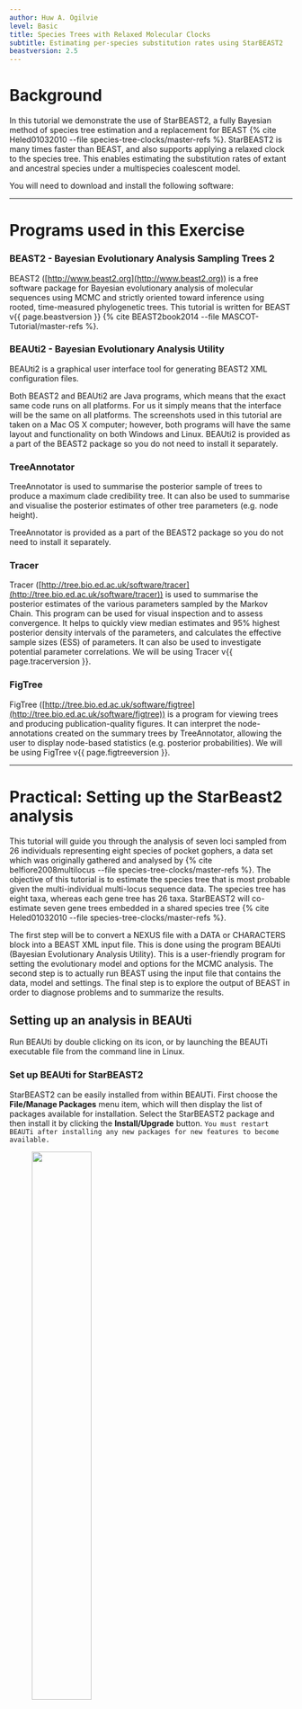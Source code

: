 ```yaml
---
author: Huw A. Ogilvie
level: Basic
title: Species Trees with Relaxed Molecular Clocks
subtitle: Estimating per-species substitution rates using StarBEAST2
beastversion: 2.5
---
```



# Background

In this tutorial we demonstrate the use of StarBEAST2, a fully Bayesian method
of species tree estimation and a replacement for BEAST
 {% cite Heled01032010 --file species-tree-clocks/master-refs %}. StarBEAST2 is many times faster than BEAST,
and also supports applying a relaxed clock to the species tree. This enables
estimating the substitution rates of extant and ancestral species under a
multispecies coalescent model.

You will need to download and install the following software:

----

# Programs used in this Exercise 


### BEAST2 - Bayesian Evolutionary Analysis Sampling Trees 2

BEAST2 ([http://www.beast2.org](http://www.beast2.org)) is a free software package for Bayesian evolutionary analysis of molecular sequences using MCMC and strictly oriented toward inference using rooted, time-measured phylogenetic trees. This tutorial is written for BEAST v{{ page.beastversion }} {% cite BEAST2book2014 --file MASCOT-Tutorial/master-refs %}. 


### BEAUti2 - Bayesian Evolutionary Analysis Utility

BEAUti2 is a graphical user interface tool for generating BEAST2 XML configuration files.

Both BEAST2 and BEAUti2 are Java programs, which means that the exact same code runs on all platforms. For us it simply means that the interface will be the same on all platforms. The screenshots used in this tutorial are taken on a Mac OS X computer; however, both programs will have the same layout and functionality on both Windows and Linux. BEAUti2 is provided as a part of the BEAST2 package so you do not need to install it separately.

### TreeAnnotator

TreeAnnotator is used to summarise the posterior sample of trees to produce a maximum clade credibility tree. It can also be used to summarise and visualise the posterior estimates of other tree parameters (e.g. node height).

TreeAnnotator is provided as a part of the BEAST2 package so you do not need to install it separately.


### Tracer

Tracer ([http://tree.bio.ed.ac.uk/software/tracer](http://tree.bio.ed.ac.uk/software/tracer)) is used to summarise the posterior estimates of the various parameters sampled by the Markov Chain. This program can be used for visual inspection and to assess convergence. It helps to quickly view median estimates and 95% highest posterior density intervals of the parameters, and calculates the effective sample sizes (ESS) of parameters. It can also be used to investigate potential parameter correlations. We will be using Tracer v{{ page.tracerversion }}.


### FigTree

FigTree ([http://tree.bio.ed.ac.uk/software/figtree](http://tree.bio.ed.ac.uk/software/figtree)) is a program for viewing trees and producing publication-quality figures. It can interpret the node-annotations created on the summary trees by TreeAnnotator, allowing the user to display node-based statistics (e.g. posterior probabilities). We will be using FigTree v{{ page.figtreeversion }}.

----

# Practical: Setting up the StarBeast2 analysis


This tutorial will guide you through the analysis of seven loci sampled from 26
individuals representing eight species of pocket gophers, a data set which was
originally gathered and analysed by
 {% cite belfiore2008multilocus --file species-tree-clocks/master-refs %}. The objective of this tutorial is to estimate the
species tree that is most probable given the multi-individual multi-locus
sequence data. The species tree has eight taxa, whereas each gene tree has 26
taxa. StarBEAST2 will co-estimate seven gene trees embedded in a shared species
tree  {% cite Heled01032010 --file species-tree-clocks/master-refs %}.

The first step will be to convert a NEXUS file with a DATA or CHARACTERS block
into a BEAST XML input file. This is done using the program BEAUti (Bayesian
Evolutionary Analysis Utility). This is a user-friendly program for setting the
evolutionary model and options for the MCMC analysis. The second step is to
actually run BEAST using the input file that contains the data, model and
settings. The final step is to explore the output of BEAST in order to diagnose
problems and to summarize the results.

## Setting up an analysis in BEAUti


Run BEAUti by double clicking on its icon, or by launching the BEAUTi executable
file from the command line in Linux.

### Set up BEAUti for StarBEAST2

StarBEAST2 can be easily installed from within BEAUTi. First choose the
**File/Manage Packages** menu item, which will then display the list of
packages available for installation. Select
the StarBEAST2 package and then install it by clicking the
**Install/Upgrade** button. ``You must restart BEAUTi after installing any new
packages for new features to become available.``

<figure>
<a id="fig:example1"></a>
<img style="width:50%;" src="figures/beauti-install.png" alt="">
<figcaption>Figure 1: Install StarBEAST2 from within BEAUTi.</figcaption>
</figure>

StarBEAST2 includes a series of templates for multispecies coalescent analyses.
These include the **StarBeast2** template for strict clock or gene tree
relaxed clock analyses, and various **SpeciesTree\ldots** templates for species tree
relaxed clock analyses. Currently three types of relaxed clocks are supported by
StarBEAST2; the uncorrelated lognormal clock (UCLN), the uncorrelated
exponential clock (UCED), and the random local clock (RLC) which we will use for
this tutorial.  The first thing to do is selecting that template by choosing the
**File/Template/SpeciesTreeRLC** menu item.
When changing a template, BEAUti deletes all previously imported data and starts
with a new empty template. So, if you already loaded some data, a warning
message pops up indicating that this data will be lost if you switch templates.

<figure>
<a id="fig:example1"></a>
<img style="width:50%;" src="figures/figures/beauti-rlc.png" alt="">
<figcaption>Figure 2: Select a species tree template in BEAUti.</figcaption>
</figure>

### Allow clock rates to vary

By default BEAUTi fixes the clock rate of the first partition to 1, so that
the rates of other loci are estimated relative to the first locus. This is
generally inappropriate for StarBEAST2 analyses, so it is ``very
important`` to disable this behaviour by deselecting the **Mode/Automatic
set clock rate** menu item.

<figure>
<a id="fig:example1"></a>
<img style="width:50%;" src="figures/beauti-disable.png" alt="">
<figcaption>Figure 3: Disable automatic setting of clock rates.</figcaption>
</figure>


### Loading the NEXUS files

StarBEAST2 supports multiple individuals per-species and multiple loci (we use
the term locus to refer to a genomic sequence, and gene when referring to the
evolutionary tree for a given locus). The data for each locus is stored as one
alignment in its own NEXUS file. Taxa names in each alignment have to be unique,
but duplicates across alignments are fine.

To load a NEXUS format alignment, click the button with the plus symbol (+) in
the lower left corner of the main **Partitions** tab. For this tutorial,
navigate to the **examples/nexus** subfolder inside the **beast**
application folder, and select all of the first seven NEXUS files. They should
be numbered 26, 29, 47, 53, 59, 64, and 72.

<figure>
<a id="fig:example1"></a>
<img style="width:50%;" src="figures/beauti-import.png" alt="">
<figcaption>Figure 4: Selecting NEXUS alignment files to import.</figcaption>
</figure>

Once loaded, the imported alignments are displayed in the \textbf{Partitions}
panel. You can double click any alignment (partition) to show its detail. For
multi-locus analyses, BEAST can link or unlink substitutions models across the
loci by clicking buttons on the top of the panel. The default of StarBEAST2 is
to unlink all models: substitution, clock, and trees. Note
that you should only unlink the tree model across data partitions that are
actually genetically unlinked. For example, in most organisms all the
mitochondrial genes are effectively linked due to a lack of recombination and
they should be set up to use the same tree model in any multispecies coalescent
analysis.

### Assigning the correct species to each sequence

Each taxon in a StarBEAST2 analysis is associated with a species or similar OTU.
Typically the species name is already embedded inside the taxon label. The
species name should be easy to extract; place it either at the beginning or the
end, separated by a _special_ character which does not appear in names. For
example, _aria\_334259, coast\_343436_ (using an underscore) or
_10x017b.wrussia, 2x305b.eastis_ (using a dot).

We need to tell BEAUti somehow which lineages in the alignments go with taxa in
the species tree. Select the Taxon Set panel, and a list of taxa from the
alignments is shown together with a default guess by BEAUti. In this case, the
guess is not very good, so we want to change this. You can manually change each
of the entries in the table, or press the guess button and a dialog is shown
where you can choose from several ways to try to detect the taxon from the name
of the lineages, or have a mapping stored in a file. In this case, splitting the
name on the underscore character _\__ and selecting the second group will give
us the mapping that we need.


<figure>
<a id="fig:example1"></a>
<img style="width:50%;" src="figures/beauti-guess.png" alt="">
<figcaption>Figure 5: Assigning species to sequences in BEAUti using the guess dialog.</figcaption>
</figure>


Alternatively, the mapping can be read from a trait file. A proper trait file is
tab delimited. The first row is always _traits_ followed by the keyword
_species_ in the second column and separated by tab. The rest of the rows
map each individual taxon name to a species name: the taxon name in the first
column and species name in the second column separated by tab.


### Adjusting the ploidy of each gene

Ploidy should be based on the mode of inheritance for each gene. By convention,
nuclear genes in diploids are given a ploidy of 2.0. Because mitochondrial and Y
chromosome genes are haploid even in otherwise diploid organisms, and also
inherited only through the mother or the father respectively, their effective
population size N<sup>e</sup> is only one quarter that of nuclear genes. Therefore if
nuclear gene ploidy is set to 2.0, mitochondrial or Y chromosome gene ploidy
should be set to 0.5. In this analysis all genes are from nuclear loci and their
ploidy should be left at the default value of 2.0.

### Selecting the method of population size integration

StarBEAST2, like BEAST before it, can estimate the effective population
sizes for extant and ancestral species. However by default StarBEAST2
analytically integrates over population sizes which is faster than making
explicit estimates. If you do need to estimate population sizes, change the
population model to **Constant Populations**. For this tutorial, keep the
default model which is **Analytical Population Size Integration**.


<figure>
<a id="fig:example1"></a>
<img style="width:50%;" src="figures/beauti-pop-model.png" alt="">
<figcaption>Figure 6: The choice of population models used by StarBEAST2.</figcaption>
</figure>


### Setting the substitution model

The next thing to do is to click on the **Site Model** tab at the top of
the main window. This will reveal the evolutionary model settings for BEAST.
Exactly which options appear depend on whether the data are nucleotides, or
amino acids, or binary data, or general data. The settings that will appear
after loading the data set will be the default values so we need to make some
changes.

Many of the models may be familiar to you. For this analysis, we will select
each substitution model listed on the left side in turn to make the following
change: select _HKY_ for substitution model (**Subst Model**). Make sure to repeat this step for every partition listed
on the left side.

<figure>
<a id="fig:example1"></a>
<img style="width:50%;" src="figures/beauti-hky.png" alt="">
<figcaption>Figure 7: Setting up substitution and site models for the gopher alignments.</figcaption>
</figure>


### Setting the clock model

Click on the **Clock Model** tab at the top of the main window. In this
panel you can configure the mean clock rate for each locus. If you followed the
earlier instructions to disable automatic setting of clock rates, the
mean clock rate _Clock.rate_ of all partitions should have the
**estimate** box ticked.

<figure>
<a id="fig:example1"></a>
<img style="width:50%;" src="figures/beauti-clock.png" alt="">
<figcaption>Figure 8: The default when automatic clock rate setting is disabled.</figcaption>
</figure>


The default prior for mean clock rates in StarBEAST2 is a lognormal distribution
with a mean (in real space) of 1. Trees estimated using this prior will have a
time axis in units of substitutions. This will not be appropriate when using
fossil (or other external) calibrations. You might instead use a 1/X prior,
which is uninformative and will allow the calibration(s) to guide the clock
rates.

### Priors

The **Priors** panel allows priors to be specified for each parameter in
the model. Click the top-leftmost arrow to expand the options available for the
default _Yule Model_, and set the speciation rate (called for some silly
historical reason _Birth Diff Rate_) to 180.0. Uncheck the
**estimate** box to make this a fixed parameter. ``For real
analyses you should almost certainly estimate this value, but a fixed value will
help us complete the tutorial in a reasonable time frame.``


<figure>
<a id="fig:example1"></a>
<img style="width:50%;" src="figures/beauti-yule.png" alt="">
<figcaption>Figure 9: Fixing the speciation rate.</figcaption>
</figure>

It would be biologically implausible for closely related species to have very large
differences in substitution rates, so we should constrain the per-species branch
rates to a reasonable range of values. Click the button next to
_branchRates.Species_ to define this range. Change _Lower_ to 0.1 and
_Upper_ to 10.0, which means that the fastest branch rate can not be more than
100 times that of the slowest branch rate.


<figure>
<a id="fig:example1"></a>
<img style="width:50%;" src="figures/beauti-branch-rates.png" alt="">
<figcaption>Figure 10: Setting reasonable limits on species branch rates.</figcaption>
</figure>


### Setting the MCMC options

The next tab, **MCMC**, provides more general settings to control the
length of the MCMC and the file names.

First up is the **Chain Length**. This the number of steps BEAST will
complete before stopping an MCMC chain. The appropriate length of the chain
depends on the size of the data set, the complexity of the model and on the
accuracy of the answer required. The default value of 10,000,000 is entirely
arbitrary and should be adjusted according to the size of your data set. For
this tutorial keep the default chain length, which should finish within 10
to 20 minutes on a modern computer.


<figure>
<a id="fig:example1"></a>
<img style="width:50%;" src="figures/beauti-mcmc.png" alt="">
<figcaption>Figure 11: Setting up the MCMC paremeters.</figcaption>
</figure>


The other options specify how the parameter values in the Markov chain should be
displayed on the screen and recorded in the log file. The **screenlog** output is
simply for monitoring the programs progress so can be set to any value (although
if set too small, the sheer quantity of information being displayed on the
screen will actually slow the program down). For the **tracelog** and **treelog** files, the value should
be set relative to the total length of the chain. Sampling too often will result
in very large files with little extra benefit in terms of the precision of the
analysis. Sample too infrequently and the log file will not contain much
information about the distributions of the parameters. You probably want to aim
to store no more than 10000 samples so this should be set to no less than
(chain length)/10000. For this exercise, leave the default **Store
Every** and **Log Every** settings in place.

If you are using Windows then we suggest you add the suffix _.txt_ to the
tracelog, speciesTreeLog, and other treelog file names (e.g.
_starbeast.log.txt_ and _species.trees.txt_) so that Windows recognizes them as text files.

### Generating the BEAST XML file

We are now ready to create the BEAST XML file. To do this, either select the
**File/Save** or **File/Save~As** menu options. Save the file with an
appropriate name (we usually end the filename with _.xml_, e.g.
_pocket-gophers-rlc.xml_). We are now ready to run the file through BEAST.

### Running BEAST

Now run BEAST and when it asks for an input file, provide your newly created XML
file as input by clicking **Choose~File...**, and then click **Run**.
In Linux BEAST will immediately launch a file opening dialog box, which is to
select the BEAST XML to run. BEAST will then run until it has finished reporting
information to the screen. The actual results files are saved to the disk in the
same location as your input file. 

### Analyzing the results

Run the program called **Tracer** to analyze the output of BEAST. When the
main window has opened, choose **Import Trace File...** from the
**File** menu and select the file that BEAST has created called
_starbeast.log_. On the left hand side is a list of the different quantities
that BEAST has logged. There are traces for the the various probabilities and
likelihoods as well as estimates of various discrete and continuous parameters.
The first and most important trace --- the _posterior_ --- is the log of the
product of gene tree phylogenetic likelihoods, the coalescent probability of
gene trees within the species tree, and all prior probabilities.
Selecting a trace on the left brings up analyses for this trace on the right
hand side depending on tab that is selected. Select the statistic named
_sum(indicators.Species)_ --- this is the total number of substitution rate
changes along the species tree. You should now see a window like below.

<figure>
<a id="fig:example1"></a>
<img style="width:50%;" src="figures/tracer-posterior.png" alt="">
<figcaption>Figure 12: Tracer with the gopher data.</figcaption>
</figure>



Remember that MCMC is a stochastic algorithm so the actual numbers will not be
exactly the same. Tracer will plot a (marginalized) posterior distribution for
the selected parameter and also give you statistics such as the mean and median.
The _95\% HPD interval_ stands for _highest posterior density
interval_, and represents the most compact interval on the selected parameter
that contains 95% of the posterior probability. It is also known as a
_credibility interval_, and can be thought of as a Bayesian analog to a
confidence interval. The HPD for the sum of rate changes suggests that either 0,
1 or 2 rate changes have occured.

### A note on prior distributions

For any Bayesian analysis, it is very important to compare your findings with
the prior distribution. The default prior distribution for the number of
substitution rate shifts for a random local clock is a Poisson distribution
with the \lambda parameter fixed at ln(2), which is approximately 0.69. The prior
probability of zero rate changes for the default distribution is equal to
50%. Tracer reported that around 1250 samples had zero rate shifts
(out of 9000000/5000 = 1800) post-burnin posterior samples. This means that after
adding data, our belief in a strict clock increased from 50% to about 70%,
a very modest change. The data in this tutorial suggests that a strict clock
applies to pocket gophers, but falls far short of any standard of proof.

### Obtaining an estimate of the phylogenetic tree

BEAST also produces a sample of plausible trees. These can be summarized using
the program **TreeAnnotator**. This will take the set of trees and identify
a single tree that best represents the posterior distribution. It will then
annotate this selected tree topology with the mean ages of all the nodes as well
as the 95% HPD interval of divergence times for each clade in the selected
tree. It will also calculate the posterior clade probability for each node. Run
the **TreeAnnotator** program and set it up to look like in the figure below.

<figure>
<a id="fig:example1"></a>
<img style="width:50%;" src="figures/treeannotator.png" alt="">
<figcaption>Figure 13: Using TreeAnnotator to summarise the tree set.</figcaption>
</figure>


The **Burnin percentage** is the proportion of trees to remove from the
start of the sample; for this tutorial, set a 10% burnin.

The **Posterior probability limit** option specifies a limit such that if a
node is found at less than this frequency in the sample of trees (i.e., has a
posterior probability less than this limit), it will not be annotated.

For **Target tree type** you can either choose a specific tree from a file
or ask TreeAnnotator to find a tree in your sample. The default option,
**Maximum clade credibility tree**, finds the tree with the highest product
of the posterior probability of all its nodes.

Keep _Common Ancestor heights_ for **Node heights**. This sets the
heights (ages) of each node in the tree to the mean height of the most recent
common ancestor across the entire set of trees in the posterior.

For the input file, select the trees file that BEAST created (by default this
will be called _species.trees_) and select a file for the output (here we
have called it _pocket-gophers.tree_). Now press **Run** and wait for the
program to finish.

### Viewing the species tree(s)

Finally, we can look at the tree in another program called **FigTree**. Run
this program, and open the _pocket-gophers.tree_ file by using the Open command
in the File menu. The tree should appear. You can now try selecting some of the
options in the control panel on the left. Try selecting **Node Bars** to
get node age error bars. Turn on **Node Labels** and select
_posterior_ to get it to display the posterior probability for each node,
and also turn on **Branch Labels** and select _rate\_95%\_HPD_ to display
the 95% HPD of the relative substitution rate for each species tree branch.
You should end up with something like in the Figure below.

<figure>
<a id="fig:example1"></a>
<img style="width:50%;" src="figures/figtree.png" alt="">
<figcaption>Figure 11: Figtree representation of the species tree.</figcaption>
</figure>


Notice that the HPD interval for per-species substitution rates all include
1.0, concordant with our previous observation that there may be no changes
to the overall substitution rate along this species tree.

As a more Bayesian alternative to FigTree, you can load the entire species tree
set into DensiTree. Open the _species.trees_ file in DensiTree and set up the
cloudogram as follows:

* Select the **Central** geometry from the set of options in the top-right of the main screen.
* Under **Show**, check the _Root Canal_ tree to guide the eye.
* Under **Clades**, check _Show Clades_, display the means and 95\% HPDs using _draw_, and display the posterior support
using _text_.
* Now, too many clades are shown, and most are not of interest. Check
_Selected only_, then open the clade toolbar using the **Window/View
clade toolbar** menu item. Select each clade (i.e.
items with more than one species) with majority posterior support (i.e.
with over 50% support) by using the
shift key.

The image should look something like in the figure below. Notice that
there is about 16% support for _heterodus_ to be an outgroup, and about
82% for heterodus to be in a clade with _bottea_, _umbinus_ and
_townsendii_. Can you explain where the remaining 2% went?

<figure>
<a id="fig:example1"></a>
<img style="width:50%;" src="figures/densitree.png" alt="">
<figcaption>Figure 14: DensiTree representation of the species tree.</figcaption>
</figure>

----

# Useful Links

- [Bayesian Evolutionary Analysis with BEAST 2](http://www.beast2.org/book.html) {% cite BEAST2book2014 --file MASCOT-Tutorial/master-refs.bib %}
- BEAST 2 website and documentation: [http://www.beast2.org/](http://www.beast2.org/)
- Join the BEAST user discussion: [http://groups.google.com/group/beast-users](http://groups.google.com/group/beast-users) 

----

# Relevant References

{% bibliography --cited --file species-tree-clocks/master-refs %}

